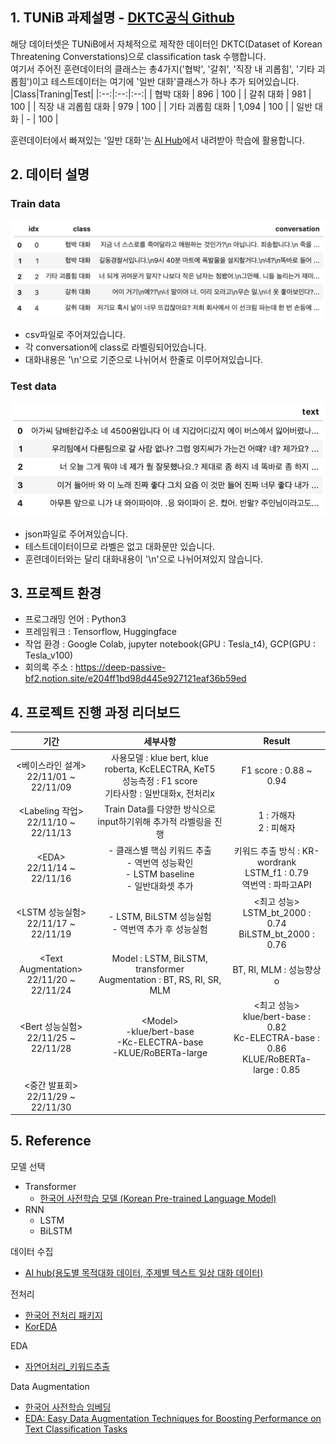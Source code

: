 ## 1. TUNiB 과제설명 - [DKTC공식 Github](https://github.com/tunib-ai/DKTC)
해당 데이터셋은 TUNiB에서 자체적으로 제작한 데이터인 DKTC(Dataset of Korean Threatening Converstations)으로 classification task 수행합니다.<br>여기서 주어진 훈련데이터의 클래스는 총4가지('협박', '갈취', '직장 내 괴롭힘', '기타 괴롭힘')이고 테스트데이터는 여기에 '일반 대화'클래스가 하나 추가 되어있습니다.
|Class|Traning|Test|
|:--:|:--:|:--:|
| 협박 대화 | 896 | 100 |
| 갈취 대화 | 981 | 100 |
| 직장 내 괴롭힘 대화 | 979 | 100 |
| 기타 괴롭힘 대화 | 1,094 | 100 |
| 일반 대화 | - | 100 |

훈련데이터에서 빠져있는 '일반 대화'는 [AI Hub](https://aihub.or.kr/?utm_source=google&utm_medium=search&utm_campaign=ga&gclid=CjwKCAjw6raYBhB7EiwABge5KnZuqLSaXjiqfgAETqQwG-_7B2r2e26nDY5cOiNSvrwEUrvIsW9GcRoCRCgQAvD_BwE)에서 내려받아 학습에 활용합니다.

## 2. 데이터 설명
### Train data
![](./reference/train.png)
- csv파일로 주어져있습니다.
- 각 conversation에 class로 라벨링되어있습니다.
- 대화내용은 '\n'으로 기준으로 나뉘어서 한줄로 이루어져있습니다.
### Test data
![](./reference/test.png)
- json파일로 주어져있습니다.
- 테스트데이터이므로 라벨은 없고 대화문만 있습니다.
- 훈련데이터와는 달리 대화내용이 '\n'으로 나뉘어져있지 않습니다.

## 3. 프로젝트 환경
- 프로그래밍 언어 : Python3
- 프레임워크 : Tensorflow, Huggingface
- 작업 환경 : Google Colab, jupyter notebook(GPU : Tesla_t4), GCP(GPU : Tesla_v100)
- 회의록 주소 : https://deep-passive-bf2.notion.site/e204ff1bd98d445e927121eaf36b59ed

## 4. 프로젝트 진행 과정 리더보드
|기간|세부사항|Result|
|:--:|:--:|:--:|
| <베이스라인 설계><br>22/11/01 ~ 22/11/09 | 사용모델 : klue bert, klue roberta, KcELECTRA, KeT5<br> 성능측정 : F1 score<br> 기타사항 : 일반대화x, 전처리x|F1 score : 0.88 ~ 0.94|
| <Labeling 작업> <br>22/11/10 ~ 22/11/13 | Train Data를 다양한 방식으로 input하기위해 추가적 라벨링을 진행 | 1 : 가해자 <br> 2 : 피해자 |
| \<EDA> <br>22/11/14 ~ 22/11/16 | - 클래스별 핵심 키워드 추출<br>- 역번역 성능확인<br>- LSTM baseline<br>- 일반대화셋 추가 | 키워드 추출 방식 : KR-wordrank<br> LSTM_f1 : 0.79<br> 역번역 : 파파고API  | 
|\<LSTM 성능실험><br>22/11/17 ~ 22/11/19 | - LSTM, BiLSTM 성능실험<br> - 역번역 추가 후 성능실험| <최고 성능><br>LSTM_bt_2000 : 0.74<br> BiLSTM_bt_2000 : 0.76|
| \<Text Augmentation><br>22/11/20 ~ 22/11/24 | Model : LSTM, BiLSTM, transformer<br>Augmentation : BT, RS, RI, SR, MLM| BT, RI, MLM : 성능향상o|
| \<Bert 성능실험><br>22/11/25 ~ 22/11/28| \<Model><br>-klue/bert-base<br>-Kc-ELECTRA-base<br>-KLUE/RoBERTa-large|\<최고 성능><br>klue/bert-base : 0.82<br>Kc-ELECTRA-base : 0.86<br>KLUE/RoBERTa-large : 0.85|
| <중간 발표회><br>22/11/29 ~ 22/11/30|
## 5. Reference
모델 선택
- Transformer
  - [한국어 사전학습 모델 (Korean Pre-trained Language Model)](https://sooftware.io/korean-plm/)
- RNN
  - LSTM
  - BiLSTM

데이터 수집
- [AI hub(용도별 목적대화 데이터, 주제별 텍스트 일상 대화 데이터)](https://aihub.or.kr/?utm_source=google&utm_medium=search&utm_campaign=ga&gclid=CjwKCAjw6raYBhB7EiwABge5KnZuqLSaXjiqfgAETqQwG-_7B2r2e26nDY5cOiNSvrwEUrvIsW9GcRoCRCgQAvD_BwE)

전처리
- [한국어 전처리 패키지](https://wikidocs.net/92961)
- [KorEDA](https://github.com/catSirup/KorEDA/tree/master)

EDA
- [자연어처리_키워드추출](https://soyoung-new-challenge.tistory.com/45)

Data Augmentation
- [한국어 사전학습 임베딩](https://github.com/Kyubyong/wordvectors)
- [EDA: Easy Data Augmentation Techniques for Boosting Performance on Text Classification Tasks](https://arxiv.org/pdf/1901.11196.pdf)
